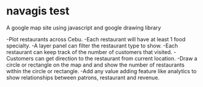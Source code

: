 # navagis test

A google map site using javascript and google drawing library

-Plot restaurants across Cebu.
-Each restaurant will have at least 1 food specialty.
-A layer panel can filter the restaurant type to show.
-Each restaurant can keep track of the number of customers that visited.
-Customers can get direction to the restaurant from current location.
-Draw a circle or rectangle on the map and and show the number of restaurants within the circle or rectangle.
-Add any value adding feature like analytics to show relationships between patrons, restaurant and revenue.


